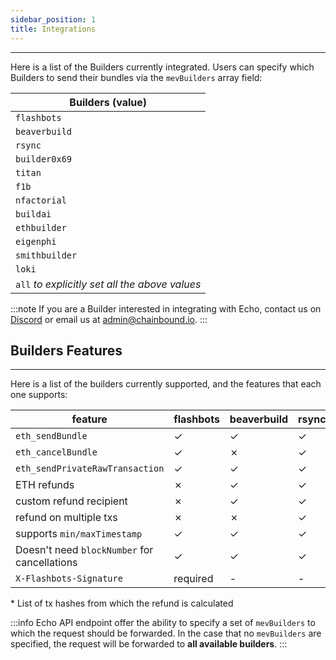 ```yaml
---
sidebar_position: 1
title: Integrations
---
```


---

Here is a list of the Builders currently integrated.
Users can specify which Builders to send their bundles via the `mevBuilders` array field:

| **Builders (value)**                           |
| ---------------------------------------------- |
| `flashbots`                                    |
| `beaverbuild`                                  |
| `rsync`                                        |
| `builder0x69`                                  |
| `titan`                                        |
| `f1b`                                          |
| `nfactorial`                                   |
| `buildai`                                      |
| `ethbuilder`                                   |
| `eigenphi`                                     |
| `smithbuilder`                                 |
| `loki`                                         |
| `all` _to explicitly set all the above values_ |

:::note
If you are a Builder interested in integrating with Echo,
contact us on [Discord](https://discord.gg/J4KNdeCYGX) or email us at admin@chainbound.io.
:::

## Builders Features

---

Here is a list of the builders currently supported, and the features that each one supports:

| **feature**                                  | **flashbots** | **beaverbuild** | **rsync** | **builder0x69** | **titan** | **f1b** | **nfactorial** | **buildai** | **ethbuilder** | **eigenphi** | **smithbuilder** | **loki** |
| -------------------------------------------- | ------------- | --------------- | --------- | --------------- | --------- | ------- | -------------- | ----------- | -------------- | ------------ | ---------------- | -------- |
| `eth_sendBundle`                             | ✓             | ✓               | ✓         | ✓               | ✓         | ✓       | ✓              | ✓           | ✓              | ✓            | ✓                | ✓        |
| `eth_cancelBundle`                           | ✓             | ✗               | ✓         | ✗               | ✓         | ✓       | ✓              | ✗           | ✗              | ✗            | ✓                | ✓        |
| `eth_sendPrivateRawTransaction`              | ✓             | ✓               | ✓         | ✓               | ✓         | ✓       | ✗              | ✗           | ✗              | ✗            | ✗                | ✓        |
| ETH refunds                                  | ✗             | ✓               | ✓         | ✓               | ✓         | ✓       | ✗              | ✗           | ✗              | ✗            | ✗                | ✓        |
| custom refund recipient                      | ✗             | ✓               | ✓         | ✗               | ✓         | ✓       | ✗              | ✗           | ✗              | ✗            | ✗                | ✓        |
| refund on multiple txs                       | ✗             | ✗               | ✓         | ✗               | ✗         | ✗       | ✗              | ✗           | ✗              | ✗            | ✗                | ✓        |
| supports `min/maxTimestamp`                  | ✓             | ✓               | ✓         | ✓               | ✓         | ✓       | ✓              | ✓           | ✗              | ✓            | ✓                | ✓        |
| Doesn't need `blockNumber` for cancellations | ✓             | ✓               | ✓         | ✓               | ✓         | ✓       | ✓              | ✓           | ✗              | ✓            | ✓                | ✓        |
| `X-Flashbots-Signature`                      | required      | -               | -         | -               | optional  | -       | optional       | optional    | -              | -            | optional         | optional |

\* List of tx hashes from which the refund is calculated 

:::info
Echo API endpoint offer the ability to specify a set of `mevBuilders` to which the request should be forwarded.
In the case that no `mevBuilders` are specified, the request will be forwarded to **all available builders**.
:::
